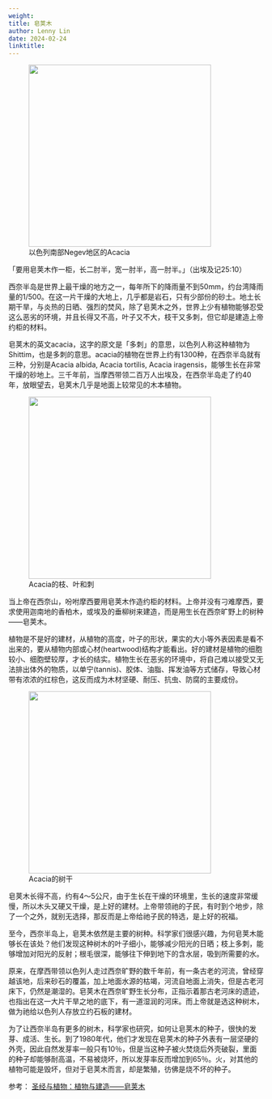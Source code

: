```yaml
---
weight: 
title: 皂荚木
author: Lenny Lin
date: 2024-02-24
linktitle: 
---
```


<figure>
  <img width = "360" src = "/posts/images/tumblr_nfexw4QFUf1stmkp8o1_1280-1.jpg"/>
  <figcaption class = "img">以色列南部Negev地区的Acacia</figcaption>
</figure>

「要用皂荚木作一柜，长二肘半，宽一肘半，高一肘半。」（出埃及记25:10）

西奈半岛是世界上最干燥的地方之一，每年所下的降雨量不到50mm，约台湾降雨量的1/500。在这一片干燥的大地上，几乎都是岩石，只有少部份的砂土。地土长期干旱，与炎热的日晒、强烈的焚风，除了皂荚木之外，世界上少有植物能够忍受这么恶劣的环境，并且长得又不高，叶子又不大，枝干又多刺，但它却是建造上帝约柜的材料。

皂荚木的英文acacia，这字的原文是「多刺」的意思，以色列人称这种植物为Shittim，也是多刺的意思。acacia的植物在世界上约有1300种，在西奈半岛就有三种，分别是Acacia albida, Acacia tortilis, Acacia iragensis，能够生长在非常干燥的砂地上。三千年前，当摩西带领二百万人出埃及，在西奈半岛走了约40年，放眼望去，皂荚木几乎是地面上较常见的木本植物。

<figure>
  <img width = "360" src = "/posts/images/1024px-Acacia_greggii_thorns-1.jpg"/>
  <figcaption class = "img">Acacia的枝、叶和刺</figcaption>
</figure>


当上帝在西奈山，吩咐摩西要用皂荚木作造约柜的材料。上帝并没有刁难摩西，要求使用迦南地的香柏木，或埃及的垂柳树来建造，而是用生长在西奈旷野上的树种——皂荚木。

植物是不是好的建材，从植物的高度，叶子的形状，果实的大小等外表因素是看不出来的，要从植物内部或心材(heartwood)结构才能看出。好的建材是植物的细胞较小、细胞壁较厚，才长的结实。植物生长在恶劣的环境中，将自己难以接受又无法排出体外的物质，以单宁(tannis)、胶体、油脂、挥发油等方式储存，导致心材带有浓浓的红棕色，这反而成为木材坚硬、耐压、抗虫、防腐的主要成份。

<figure>
  <img width = "360" src = "/posts/images/960px-Starr_030405-0092_Acacia_koa.jpg"/>
  <figcaption class = "img">Acacia的树干</figcaption>
</figure>


皂荚木长得不高，约有4～5公尺，由于生长在干燥的环境里，生长的速度非常缓慢，所以木头又硬又干燥，是上好的建材。上帝带领祂的子民，有时到个地步，除了一个之外，就别无选择，那反而是上帝给祂子民的特选，是上好的祝福。

至今，西奈半岛上，皂荚木依然是主要的树种。科学家们很感兴趣，为何皂荚木能够长在该处？他们发现这种树木的叶子细小，能够减少阳光的日晒；枝上多刺，能够增加对阳光的反射；根毛很深，能够往下伸到地下的含水层，吸到所需要的水。

原来，在摩西带领以色列人走过西奈旷野的数千年前，有一条古老的河流，曾经穿越该地，后来砂石的覆盖，加上地面水源的枯竭，河流自地面上消失，但是古老河床下，仍然是潮湿的。皂荚木在西奈旷野生长分布，正指示着那古老河床的遗迹，也指出在这一大片干旱之地的底下，有一道湿润的河床。而上帝就是选这种树木，做为祂给以色列人存放立约石板的建材。

为了让西奈半岛有更多的树木，科学家也研究，如何让皂荚木的种子，很快的发芽、成活、生长。到了1980年代，他们才发现在皂荚木的种子外表有一层坚硬的外壳，因此自然发芽率一般只有10％，但是当这种子被火焚烧后外壳破裂，里面的种子却能够耐高温，不易被烧坏，所以发芽率反而增加到65％。火，对其他的植物可能是毁坏，但对于皂荚木而言，却是繁殖，彷佛是烧不坏的种子。

参考： <a href = "https://hippo.3927.cn/202011/%E5%9C%A3%E7%BB%8F%E4%B8%8E%E6%A4%8D%E7%89%A9%EF%BC%9A%E6%A4%8D%E7%89%A9%E4%B8%8E%E5%BB%BA%E9%80%A0-%E7%9A%82%E8%8D%9A%E6%9C%A8/" target="_blank" rel="noopener noreferrer">圣经与植物：植物与建造——皂荚木</a>